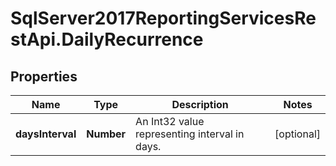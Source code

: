 # SqlServer2017ReportingServicesRestApi.DailyRecurrence

## Properties
Name | Type | Description | Notes
------------ | ------------- | ------------- | -------------
**daysInterval** | **Number** | An Int32 value representing interval in days. | [optional] 


